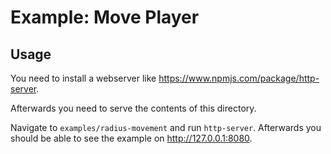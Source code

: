 # Example: Move Player

## Usage

You need to install a webserver like https://www.npmjs.com/package/http-server.

Afterwards you need to serve the contents of this directory.

Navigate to `examples/radius-movement` and run `http-server`. Afterwards you should be able to see the example on http://127.0.0.1:8080.
